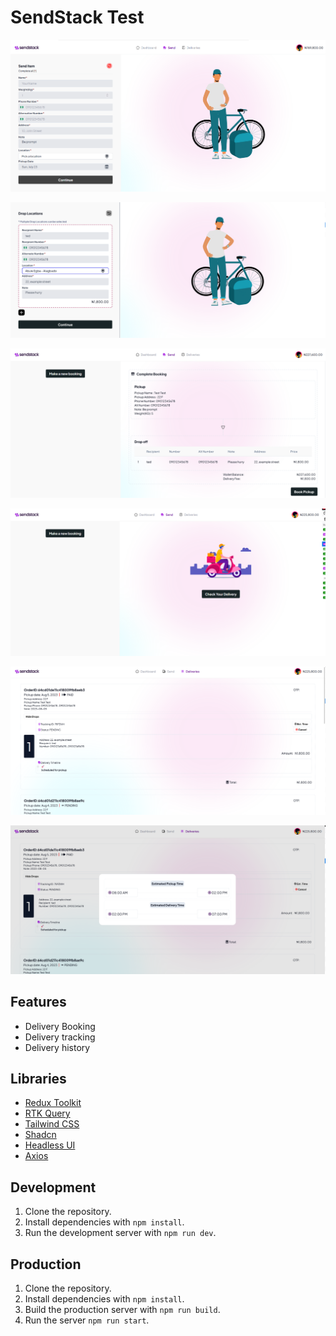 # SendStack Test

![Booking Page](./screenshot/1.png)

![Add Booking Page](./screenshot/2.png)  

![Complete Booking Page](./screenshot/3.png)  

![Confirmation Page](./screenshot/4.png)  

![Delivery detail Page](./screenshot/5.png)

![Estimated Modal](./screenshot/6.png)

## Features

- Delivery Booking
- Delivery tracking
- Delivery history

## Libraries

- [Redux Toolkit](https://redux-toolkit.js.org/)
- [RTK Query](https://redux-toolkit.js.org/)
- [Tailwind CSS](https://tailwindcss.com/)
- [Shadcn](https://ui.shadcn.com/)
- [Headless UI](https://headlessui.com/)
- [Axios](https://axios-http.com/)

## Development

1. Clone the repository.
2. Install dependencies with `npm install`.
3. Run the development server with `npm run dev`.

## Production

1. Clone the repository.
2. Install dependencies with `npm install`.
3. Build the production server with `npm run build`.
4. Run the server `npm run start`.
